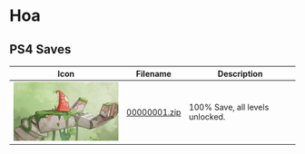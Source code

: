 # Hoa

## PS4 Saves

| Icon | Filename | Description |
|------|----------|-------------|
| ![Hoa](icon0.png) | [00000001.zip](00000001.zip) | 100% Save, all levels unlocked. |
